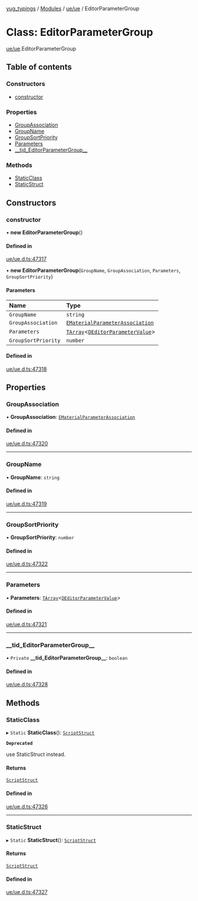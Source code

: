 [yug_typings](../README.md) / [Modules](../modules.md) / [ue/ue](../modules/ue_ue.md) / EditorParameterGroup

# Class: EditorParameterGroup

[ue/ue](../modules/ue_ue.md).EditorParameterGroup

## Table of contents

### Constructors

- [constructor](ue_ue.EditorParameterGroup.md#constructor)

### Properties

- [GroupAssociation](ue_ue.EditorParameterGroup.md#groupassociation)
- [GroupName](ue_ue.EditorParameterGroup.md#groupname)
- [GroupSortPriority](ue_ue.EditorParameterGroup.md#groupsortpriority)
- [Parameters](ue_ue.EditorParameterGroup.md#parameters)
- [\_\_tid\_EditorParameterGroup\_\_](ue_ue.EditorParameterGroup.md#__tid_editorparametergroup__)

### Methods

- [StaticClass](ue_ue.EditorParameterGroup.md#staticclass)
- [StaticStruct](ue_ue.EditorParameterGroup.md#staticstruct)

## Constructors

### constructor

• **new EditorParameterGroup**()

#### Defined in

[ue/ue.d.ts:47317](https://github.com/YugMetaverse/yug_typings/blob/25cad34/ue/ue.d.ts#L47317)

• **new EditorParameterGroup**(`GroupName`, `GroupAssociation`, `Parameters`, `GroupSortPriority`)

#### Parameters

| Name | Type |
| :------ | :------ |
| `GroupName` | `string` |
| `GroupAssociation` | [`EMaterialParameterAssociation`](../enums/ue_ue.EMaterialParameterAssociation.md) |
| `Parameters` | [`TArray`](../interfaces/ue_puerts.TArray.md)<[`DEditorParameterValue`](ue_ue.DEditorParameterValue.md)\> |
| `GroupSortPriority` | `number` |

#### Defined in

[ue/ue.d.ts:47318](https://github.com/YugMetaverse/yug_typings/blob/25cad34/ue/ue.d.ts#L47318)

## Properties

### GroupAssociation

• **GroupAssociation**: [`EMaterialParameterAssociation`](../enums/ue_ue.EMaterialParameterAssociation.md)

#### Defined in

[ue/ue.d.ts:47320](https://github.com/YugMetaverse/yug_typings/blob/25cad34/ue/ue.d.ts#L47320)

___

### GroupName

• **GroupName**: `string`

#### Defined in

[ue/ue.d.ts:47319](https://github.com/YugMetaverse/yug_typings/blob/25cad34/ue/ue.d.ts#L47319)

___

### GroupSortPriority

• **GroupSortPriority**: `number`

#### Defined in

[ue/ue.d.ts:47322](https://github.com/YugMetaverse/yug_typings/blob/25cad34/ue/ue.d.ts#L47322)

___

### Parameters

• **Parameters**: [`TArray`](../interfaces/ue_puerts.TArray.md)<[`DEditorParameterValue`](ue_ue.DEditorParameterValue.md)\>

#### Defined in

[ue/ue.d.ts:47321](https://github.com/YugMetaverse/yug_typings/blob/25cad34/ue/ue.d.ts#L47321)

___

### \_\_tid\_EditorParameterGroup\_\_

• `Private` **\_\_tid\_EditorParameterGroup\_\_**: `boolean`

#### Defined in

[ue/ue.d.ts:47328](https://github.com/YugMetaverse/yug_typings/blob/25cad34/ue/ue.d.ts#L47328)

## Methods

### StaticClass

▸ `Static` **StaticClass**(): [`ScriptStruct`](ue_ue.ScriptStruct.md)

**`Deprecated`**

use StaticStruct instead.

#### Returns

[`ScriptStruct`](ue_ue.ScriptStruct.md)

#### Defined in

[ue/ue.d.ts:47326](https://github.com/YugMetaverse/yug_typings/blob/25cad34/ue/ue.d.ts#L47326)

___

### StaticStruct

▸ `Static` **StaticStruct**(): [`ScriptStruct`](ue_ue.ScriptStruct.md)

#### Returns

[`ScriptStruct`](ue_ue.ScriptStruct.md)

#### Defined in

[ue/ue.d.ts:47327](https://github.com/YugMetaverse/yug_typings/blob/25cad34/ue/ue.d.ts#L47327)
